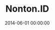 ---
layout: inner
position: left
title: 'Nonton.ID'
lead_text: 'Create a webpage interface mimicking the then Twitch web platform.'
tags: ['HTML, CSS', 'Bootstrap', 'JS']
featured_image: ['/img/posts/nonton.png']
date: 2014-06-01 00:00:00
categories: ['Web Design']
project_link: ''
button_icon: ''
button_text: ''
order: 5
visible: 1
company: 'For fun'
---